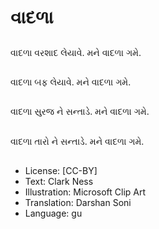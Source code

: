 # વાદળા

##
વાદળા વરશાદ લેયાવે. મને વાદળા ગમે.

##
વાદળા બફ લેયાવે. મને વાદળા ગમે.

##
વાદળા સુરજ ને સન્તાડે. મને વાદળા ગમે.

##
વાદળા તારો ને સન્તાડે. મને વાદળા ગમે.

##
* License: [CC-BY]
* Text: Clark Ness
* Illustration: Microsoft Clip Art
* Translation: Darshan Soni
* Language: gu
